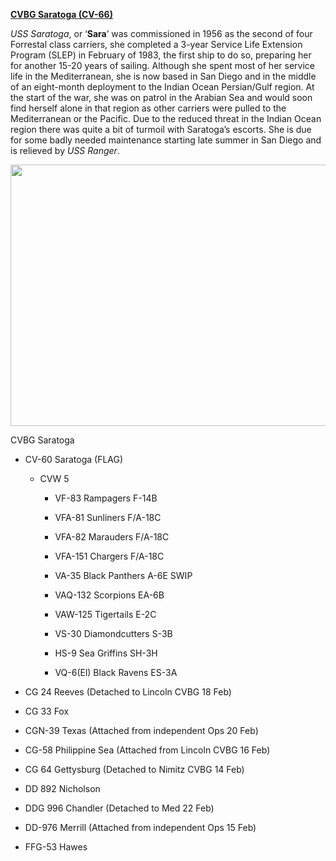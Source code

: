 **[CVBG Saratoga
(CV-66)](https://en.wikipedia.org/wiki/USS_Saratoga_(CV-60))**

*USS Saratoga*, or ‘**Sara**’ was commissioned in 1956 as the second of
four Forrestal class carriers, she completed a 3-year Service Life
Extension Program (SLEP) in February of 1983, the first ship to do so,
preparing her for another 15-20 years of sailing. Although she spent
most of her service life in the Mediterranean, she is now based in San
Diego and in the middle of an eight-month deployment to the Indian Ocean
Persian/Gulf region. At the start of the war, she was on patrol in the
Arabian Sea and would soon find herself alone in that region as other
carriers were pulled to the Mediterranean or the Pacific. Due to the
reduced threat in the Indian Ocean region there was quite a bit of
turmoil with Saratoga’s escorts. She is due for some badly needed
maintenance starting late summer in San Diego and is relieved by *USS
Ranger*.

<img src="/assets\images\nato\us\navy\carriers\saratoga\media\image1.jpg" style="width:6.52083in;height:4.3593in" />

CVBG Saratoga

-   CV-60 Saratoga (FLAG)

    -   CVW 5

        -   VF-83 Rampagers F-14B

        -   VFA-81 Sunliners F/A-18C

        -   VFA-82 Marauders F/A-18C

        -   VFA-151 Chargers F/A-18C

        -   VA-35 Black Panthers A-6E SWIP

        -   VAQ-132 Scorpions EA-6B

        -   VAW-125 Tigertails E-2C

        -   VS-30 Diamondcutters S-3B

        -   HS-9 Sea Griffins SH-3H

        -   VQ-6(El) Black Ravens ES-3A

<!-- -->

-   CG 24 Reeves (Detached to Lincoln CVBG 18 Feb)

-   CG 33 Fox

-   CGN-39 Texas (Attached from independent Ops 20 Feb)

-   CG-58 Philippine Sea (Attached from Lincoln CVBG 16 Feb)

-   CG 64 Gettysburg (Detached to Nimitz CVBG 14 Feb)

-   DD 892 Nicholson

-   DDG 996 Chandler (Detached to Med 22 Feb)

-   DD-976 Merrill (Attached from independent Ops 15 Feb)

-   FFG-53 Hawes

